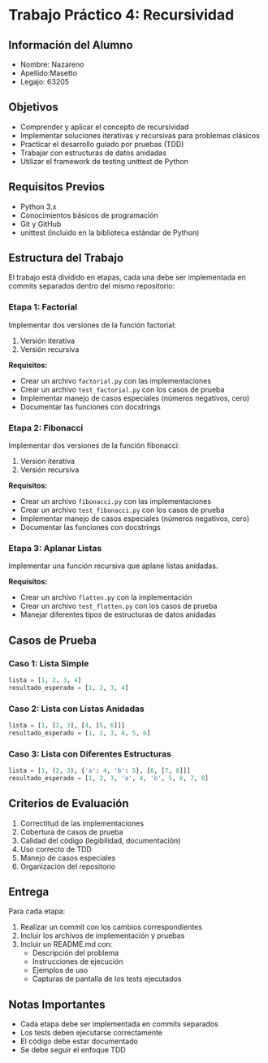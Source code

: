 # Trabajo Práctico 4: Recursividad

## Información del Alumno
- Nombre: Nazareno
- Apellido:Masetto
- Legajo: 63205

## Objetivos
- Comprender y aplicar el concepto de recursividad
- Implementar soluciones iterativas y recursivas para problemas clásicos
- Practicar el desarrollo guiado por pruebas (TDD)
- Trabajar con estructuras de datos anidadas
- Utilizar el framework de testing unittest de Python

## Requisitos Previos
- Python 3.x
- Conocimientos básicos de programación
- Git y GitHub
- unittest (incluido en la biblioteca estándar de Python)

## Estructura del Trabajo
El trabajo está dividido en etapas, cada una debe ser implementada en commits separados dentro del mismo repositorio:

### Etapa 1: Factorial
Implementar dos versiones de la función factorial:
1. Versión iterativa
2. Versión recursiva

**Requisitos:**
- Crear un archivo `factorial.py` con las implementaciones
- Crear un archivo `test_factorial.py` con los casos de prueba
- Implementar manejo de casos especiales (números negativos, cero)
- Documentar las funciones con docstrings

### Etapa 2: Fibonacci
Implementar dos versiones de la función fibonacci:
1. Versión iterativa
2. Versión recursiva

**Requisitos:**
- Crear un archivo `fibonacci.py` con las implementaciones
- Crear un archivo `test_fibonacci.py` con los casos de prueba
- Implementar manejo de casos especiales (números negativos, cero)
- Documentar las funciones con docstrings

### Etapa 3: Aplanar Listas
Implementar una función recursiva que aplane listas anidadas.

**Requisitos:**
- Crear un archivo `flatten.py` con la implementación
- Crear un archivo `test_flatten.py` con los casos de prueba
- Manejar diferentes tipos de estructuras de datos anidadas

## Casos de Prueba

### Caso 1: Lista Simple
```python
lista = [1, 2, 3, 4]
resultado_esperado = [1, 2, 3, 4]
```

### Caso 2: Lista con Listas Anidadas
```python
lista = [1, [2, 3], [4, [5, 6]]]
resultado_esperado = [1, 2, 3, 4, 5, 6]
```

### Caso 3: Lista con Diferentes Estructuras
```python
lista = [1, (2, 3), {'a': 4, 'b': 5}, [6, [7, 8]]]
resultado_esperado = [1, 2, 3, 'a', 4, 'b', 5, 6, 7, 8]
```

## Criterios de Evaluación
1. Correctitud de las implementaciones
2. Cobertura de casos de prueba
3. Calidad del código (legibilidad, documentación)
4. Uso correcto de TDD
5. Manejo de casos especiales
6. Organización del repositorio

## Entrega
Para cada etapa:
1. Realizar un commit con los cambios correspondientes
2. Incluir los archivos de implementación y pruebas
3. Incluir un README.md con:
   - Descripción del problema
   - Instrucciones de ejecución
   - Ejemplos de uso
   - Capturas de pantalla de los tests ejecutados

## Notas Importantes
- Cada etapa debe ser implementada en commits separados
- Los tests deben ejecutarse correctamente
- El código debe estar documentado
- Se debe seguir el enfoque TDD
